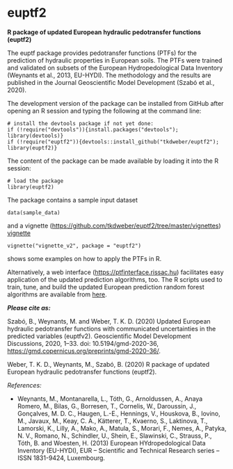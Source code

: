 # euptf2
**R package of updated European hydraulic pedotransfer functions (euptf2)**

The euptf package  provides  pedotransfer  functions  (PTFs) for  the  prediction  of  hydraulic  properties in  European  soils. The  PTFs  were  trained  and  validated  on  subsets  of  the  European  Hydropedological Data Inventory (Weynants et al., 2013, EU-HYDI). The methodology and the results are published in the Journal Geoscientific Model Development (Szabó et al., 2020).

The development version of the package can be installed from GitHub after opening an R session and typing the following at the command line:

```{r eval=FALSE}
# install the devtools package if not yet done:
if (!require("devtools")){install.packages("devtools"); library(devtools)}
if (!require("euptf2")){devtools::install_github("tkdweber/euptf2"); library(euptf2)}
```
The content of the package can be made available by loading it into the R session:

```{r eval=FALSE}
# load the package
library(euptf2)
```

The package contains a sample input dataset
```{r eval=FALSE}
data(sample_data)
```
and a vignette (https://github.com/tkdweber/euptf2/tree/master/vignettes)
[vignette](../blob/master/inst/doc/euptf2.html)

```{r eval=FALSE}
vignette("vignette_v2", package = "euptf2")
```
shows some examples on how to apply the PTFs in R. 

Alternatively, a web interface (https://ptfinterface.rissac.hu) facilitates easy application of the updated prediction algorithms, too. The R scripts used to train, tune, and build the updated European prediction random forest algorithms are available from [here](https://github.com/TothSzaboBrigitta/euptfv2).

***Please cite as:***

Szabó, B., Weynants, M. and Weber, T. K. D. (2020) Updated European hydraulic pedotransfer functions with communicated uncertainties in the predicted variables (euptfv2). Geoscientific Model Development Discussions, 2020, 1–33. doi: 10.5194/gmd-2020-36, https://gmd.copernicus.org/preprints/gmd-2020-36/.

Weber, T. K. D., Weynants, M., Szabó, B. (2020) R package of updated European hydraulic pedotransfer functions (euptf2).



*References:*

* Weynants, M., Montanarella, L., Tóth, G., Arnoldussen, A., Anaya Romero, M., Bilas, G., Borresen, T., Cornelis, W., Daroussin, J., Gonçalves, M. D. C., Haugen, L.-E., Hennings, V., Houskova, B., Iovino, M., Javaux, M., Keay, C. A., Kätterer, T., Kvaerno, S., Laktinova, T., Lamorski, K., Lilly, A., Mako, A., Matula, S., Morari, F., Nemes, A., Patyka, N. V., Romano, N., Schindler, U., Shein, E., Slawinski, C., Strauss, P., Tóth, B. and Woesten, H. (2013) European HYdropedological Data Inventory (EU-HYDI), EUR – Scientific and Technical Research series – ISSN 1831-9424, Luxembourg.
